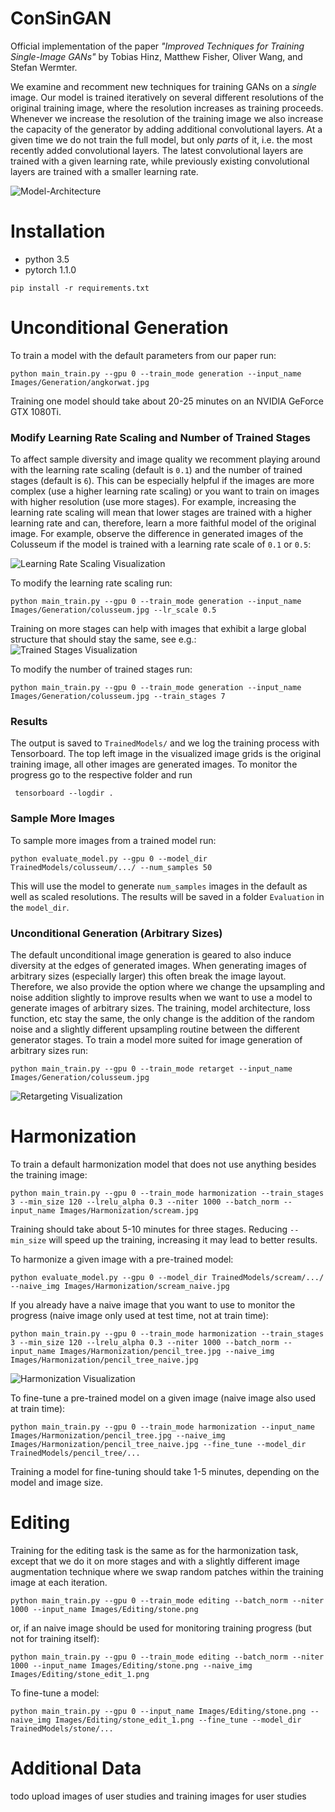 # ConSinGAN

Official implementation of the paper *"Improved Techniques for Training Single-Image GANs"* by Tobias Hinz, Matthew Fisher, Oliver Wang, and Stefan Wermter.

We examine and recomment new techniques for training GANs on a *single* image.
Our model is trained iteratively on several different resolutions of the original training image, where the resolution increases as training proceeds.
Whenever we increase the resolution of the training image we also increase the capacity of the generator by adding additional convolutional layers.
At a given time we do not train the full model, but only *parts* of it, i.e. the most recently added convolutional layers.
The latest convolutional layers are trained with a given learning rate, while previously existing convolutional layers are trained with a smaller learning rate.

![Model-Architecture](Examples/unconditional_generation.jpg)

# Installation

- python 3.5
- pytorch 1.1.0

```
pip install -r requirements.txt
```

# Unconditional Generation
To train a model with the default parameters from our paper run:

```
python main_train.py --gpu 0 --train_mode generation --input_name Images/Generation/angkorwat.jpg
```

Training one model should take about 20-25 minutes on an NVIDIA GeForce GTX 1080Ti.

### Modify Learning Rate Scaling and Number of Trained Stages
To affect sample diversity and image quality we recomment playing around with the learning rate scaling (default is `0.1`) and the number of trained stages (default is `6`).
This can be especially helpful if the images are more complex (use a higher learning rate scaling) or you want to train on images with higher resolution (use more stages).
For example, increasing the learning rate scaling will mean that lower stages are trained with a higher learning rate and can, therefore, learn a more faithful model of the original image.
For example, observe the difference in generated images of the Colusseum if the model is trained with a learning rate scale of `0.1` or `0.5`:

![Learning Rate Scaling Visualization](Examples/lr_scale_vis.jpg)

To modify the learning rate scaling run:

```
python main_train.py --gpu 0 --train_mode generation --input_name Images/Generation/colusseum.jpg --lr_scale 0.5
```

Training on more stages can help with images that exhibit a large global structure that should stay the same, see e.g.:
![Trained Stages Visualization](Examples/stages_vis.jpg)


To modify the number of trained stages run:

```
python main_train.py --gpu 0 --train_mode generation --input_name Images/Generation/colusseum.jpg --train_stages 7
```

### Results
The output is saved to `TrainedModels/` and we log the training process with Tensorboard.
The top left image in the visualized image grids is the original training image, all other images are generated images.
To monitor the progress go to the respective folder and run

```
 tensorboard --logdir .
```

### Sample More Images
To sample more images from a trained model run:

```
python evaluate_model.py --gpu 0 --model_dir TrainedModels/colusseum/.../ --num_samples 50
```

This will use the model to generate `num_samples` images in the default as well as scaled resolutions.
The results will be saved in a folder `Evaluation` in the `model_dir`.

### Unconditional Generation (Arbitrary Sizes)
The default unconditional image generation is geared to also induce diversity at the edges of generated images.
When generating images of arbitrary sizes (especially larger) this often break the image layout.
Therefore, we also provide the option where we change the upsampling and noise addition slightly to improve results when we want to use a model to generate images of arbitrary sizes.
The training, model architecture, loss function, etc stay the same, the only change is the addition of the random noise and a slightly different upsampling routine between the different generator stages.
To train a model more suited for image generation of arbitrary sizes run:

```
python main_train.py --gpu 0 --train_mode retarget --input_name Images/Generation/colusseum.jpg
```

![Retargeting Visualization](Examples/retarget_vis.jpg)

# Harmonization
To train a default harmonization model that does not use anything besides the training image:

```
python main_train.py --gpu 0 --train_mode harmonization --train_stages 3 --min_size 120 --lrelu_alpha 0.3 --niter 1000 --batch_norm --input_name Images/Harmonization/scream.jpg
```

Training should take about 5-10 minutes for three stages. Reducing `--min_size` will speed up the training, increasing it may lead to better results.

To harmonize a given image with a pre-trained model:

```
python evaluate_model.py --gpu 0 --model_dir TrainedModels/scream/.../ --naive_img Images/Harmonization/scream_naive.jpg
```

If you already have a naive image that you want to use to monitor the progress (naive image only used at test time, not at train time):

```
python main_train.py --gpu 0 --train_mode harmonization --train_stages 3 --min_size 120 --lrelu_alpha 0.3 --niter 1000 --batch_norm --input_name Images/Harmonization/pencil_tree.jpg --naive_img Images/Harmonization/pencil_tree_naive.jpg
```

![Harmonization Visualization](Examples/harmonization_vis.jpg)

To fine-tune a pre-trained model on a given image (naive image also used at train time):

```
python main_train.py --gpu 0 --train_mode harmonization --input_name Images/Harmonization/pencil_tree.jpg --naive_img Images/Harmonization/pencil_tree_naive.jpg --fine_tune --model_dir TrainedModels/pencil_tree/...
```

Training a model for fine-tuning should take 1-5 minutes, depending on the model and image size.


# Editing
Training for the editing task is the same as for the harmonization task, except that we do it on more stages and with a slightly different image augmentation technique where we swap random patches within the training image at each iteration.

```
python main_train.py --gpu 0 --train_mode editing --batch_norm --niter 1000 --input_name Images/Editing/stone.png

```

or, if an naive image should be used for monitoring training progress (but not for training itself):

```
python main_train.py --gpu 0 --train_mode editing --batch_norm --niter 1000 --input_name Images/Editing/stone.png --naive_img Images/Editing/stone_edit_1.png
```

To fine-tune a model:

```
python main_train.py --gpu 0 --input_name Images/Editing/stone.png --naive_img Images/Editing/stone_edit_1.png --fine_tune --model_dir TrainedModels/stone/...
```

# Additional Data
todo upload images of user studies and training images for user studies
